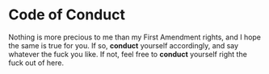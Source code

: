 # Code of Conduct

Nothing is more precious to me than my First Amendment rights, and I hope the same is true for you. If so, **conduct** yourself accordingly, and say whatever the fuck you like. If not, feel free to **conduct** yourself right the fuck out of here.
